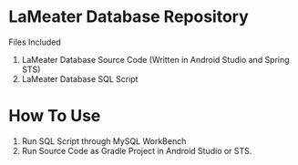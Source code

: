 # LaMeater Database Repository
Files Included 
1. LaMeater Database Source Code (Written in Android Studio and Spring STS)
2. LaMeater Database SQL Script

# How To Use

1. Run SQL Script through MySQL WorkBench
2. Run Source Code as Gradle Project in Android Studio or STS.
